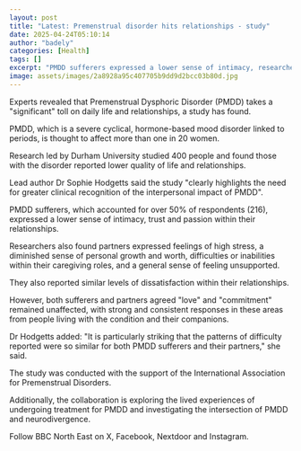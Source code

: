 ```yaml
---
layout: post
title: "Latest: Premenstrual disorder hits relationships - study"
date: 2025-04-24T05:10:14
author: "badely"
categories: [Health]
tags: []
excerpt: "PMDD sufferers expressed a lower sense of intimacy, researchers at Durham University say."
image: assets/images/2a8928a95c407705b9dd9d2bcc03b80d.jpg
---
```


Experts revealed that Premenstrual Dysphoric Disorder (PMDD) takes a "significant" toll on daily life and relationships, a study has found.

PMDD, which is a severe cyclical, hormone-based mood disorder linked to periods, is thought to affect more than one in 20 women.

Research led by Durham University studied 400 people and found those with the disorder reported lower quality of life and relationships.

Lead author Dr Sophie Hodgetts said the study "clearly highlights the need for greater clinical recognition of the interpersonal impact of PMDD".

PMDD sufferers, which accounted for over 50% of respondents (216), expressed a lower sense of intimacy, trust and passion within their relationships.

Researchers also found partners expressed feelings of high stress, a diminished sense of personal growth and worth, difficulties or inabilities within their caregiving roles, and a general sense of feeling unsupported.

They also reported similar levels of dissatisfaction within their relationships.

However, both sufferers and partners agreed "love" and "commitment" remained unaffected, with strong and consistent responses in these areas from people living with the condition and their companions.

Dr Hodgetts added: "It is particularly striking that the patterns of difficulty reported were so similar for both PMDD sufferers and their partners," she said.

The study was conducted with the support of the International Association for Premenstrual Disorders.

Additionally, the collaboration is exploring the lived experiences of undergoing treatment for PMDD and investigating the intersection of PMDD and neurodivergence.

Follow BBC North East on X, Facebook, Nextdoor and Instagram.

